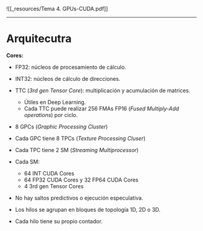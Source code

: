 ![[_resources/Tema 4. GPUs-CUDA.pdf]]

---

# Arquitecutra
**Cores:**
- FP32: núcleos de procesamiento de cálculo.
- INT32: núcleos de cálculo de direcciones.
- TTC (*3rd gen Tensor Core*): multiplicación y acumulación de matrices.
	- Útiles en Deep Learning.
	- Cada TTC puede realizar 256 FMAs FP16 (*Fused Multiply-Add operations*) por ciclo.

- 8 GPCs (*Graphic Processing Cluster*)
- Cada GPC tiene 8 TPCs (*Texture Processing Cluser*)
- Cada TPC tiene 2 SM (*Streaming Multiprocessor*)
- Cada SM:
	- 64 INT CUDA Cores
	- 64 FP32 CUDA Cores y 32 FP64 CUDA Cores
	- 4 3rd gen Tensor Cores

- No hay saltos predictivos o ejecución especulativa.
- Los hilos se agrupan en bloques de topología 1D, 2D o 3D.
- Cada hilo tiene su propio contador.